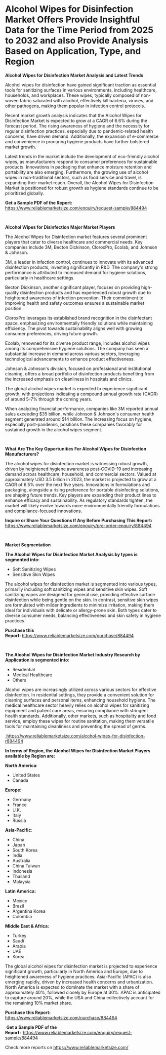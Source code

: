 <p><h1>Alcohol Wipes for Disinfection Market Offers Provide Insightful Data for the Time Period from 2025 to 2032 and also Provide Analysis Based on Application, Type, and Region</h1></p><p><strong>Alcohol Wipes for Disinfection Market Analysis and Latest Trends</strong></p>
<p><p>Alcohol wipes for disinfection have gained significant traction as essential tools for sanitizing surfaces in various environments, including healthcare, households, and workplaces. These wipes, typically composed of non-woven fabric saturated with alcohol, effectively kill bacteria, viruses, and other pathogens, making them popular in infection control protocols.</p><p>Recent market growth analysis indicates that the Alcohol Wipes for Disinfection Market is expected to grow at a CAGR of 6.6% during the forecast period. The rising awareness of hygiene and the necessity for regular disinfection practices, especially due to pandemic-related health concerns, have driven demand. Additionally, the expansion of e-commerce and convenience in procuring hygiene products have further bolstered market growth.</p><p>Latest trends in the market include the development of eco-friendly alcohol wipes, as manufacturers respond to consumer preferences for sustainable products. Innovations in packaging that enhance moisture retention and portability are also emerging. Furthermore, the growing use of alcohol wipes in non-traditional sectors, such as food service and travel, is expanding their market reach. Overall, the Alcohol Wipes for Disinfection Market is positioned for robust growth as hygiene standards continue to be prioritized globally.</p></p>
<p><strong>Get a Sample PDF of the Report:&nbsp;</strong> <a href="https://www.reliablemarketsize.com/enquiry/request-sample/884494?utm_campaign=2233&utm_medium=2&utm_source=Github&utm_content=ia&utm_term=07022025&utm_id=alcohol-wipes-for-disinfection">https://www.reliablemarketsize.com/enquiry/request-sample/884494</a></p>
<p>&nbsp;</p>
<p><strong>Alcohol Wipes for Disinfection Major Market Players</strong></p>
<p><p>The Alcohol Wipes for Disinfection market features several prominent players that cater to diverse healthcare and commercial needs. Key companies include 3M, Becton Dickinson, CloroxPro, Ecolab, and Johnson & Johnson. </p><p>3M, a leader in infection control, continues to innovate with its advanced disinfection products, investing significantly in R&D. The company's strong performance is attributed to increased demand for hygiene solutions, particularly in healthcare settings. </p><p>Becton Dickinson, another significant player, focuses on providing high-quality disinfection products and has experienced robust growth due to heightened awareness of infection prevention. Their commitment to improving health and safety outcomes ensures a sustainable market position.</p><p>CloroxPro leverages its established brand recognition in the disinfectant space, emphasizing environmentally friendly solutions while maintaining efficiency. The pivot towards sustainability aligns well with growing consumer preferences, driving future growth.</p><p>Ecolab, renowned for its diverse product range, includes alcohol wipes among its comprehensive hygiene solutions. The company has seen a substantial increase in demand across various sectors, leveraging technological advancements to enhance product effectiveness.</p><p>Johnson & Johnson's division, focused on professional and institutional cleaning, offers a broad portfolio of disinfection products benefiting from the increased emphasis on cleanliness in hospitals and clinics.</p><p>The global alcohol wipes market is expected to experience significant growth, with projections indicating a compound annual growth rate (CAGR) of around 5-7% through the coming years. </p><p>When analyzing financial performance, companies like 3M reported annual sales exceeding $35 billion, while Johnson & Johnson's consumer health segment generated around $14 billion. The increasing focus on hygiene, especially post-pandemic, positions these companies favorably for sustained growth in the alcohol wipes segment.</p></p>
<p>&nbsp;</p>
<p><strong>What Are The Key Opportunities For Alcohol Wipes for Disinfection Manufacturers?</strong></p>
<p><p>The alcohol wipes for disinfection market is witnessing robust growth, driven by heightened hygiene awareness post-COVID-19 and increasing demand across healthcare, household, and commercial sectors. Valued at approximately USD 3.5 billion in 2023, the market is projected to grow at a CAGR of 6.5% over the next five years. Innovations in formulations and packaging, alongside a rising preference for portable disinfecting solutions, are shaping future trends. Key players are expanding their product lines to enhance efficacy and sustainability. As regulatory standards tighten, the market will likely evolve towards more environmentally friendly formulations and compliance-focused innovations.</p></p>
<p><strong>Inquire or Share Your Questions If Any Before Purchasing This Report:</strong> <a href="https://www.reliablemarketsize.com/enquiry/pre-order-enquiry/884494?utm_campaign=2233&utm_medium=2&utm_source=Github&utm_content=ia&utm_term=07022025&utm_id=alcohol-wipes-for-disinfection">https://www.reliablemarketsize.com/enquiry/pre-order-enquiry/884494</a></p>
<p>&nbsp;</p>
<p><strong>Market Segmentation</strong></p>
<p><strong>The Alcohol Wipes for Disinfection Market Analysis by types is segmented into:</strong></p>
<p><ul><li>Soft Sanitizing Wipes</li><li>Sensitive Skin Wipes</li></ul></p>
<p><p>The alcohol wipes for disinfection market is segmented into various types, primarily including soft sanitizing wipes and sensitive skin wipes. Soft sanitizing wipes are designed for general use, providing effective surface disinfection while being gentle on the skin. In contrast, sensitive skin wipes are formulated with milder ingredients to minimize irritation, making them ideal for individuals with delicate or allergy-prone skin. Both types cater to diverse consumer needs, balancing effectiveness and skin safety in hygiene practices.</p></p>
<p><strong>Purchase this Report:&nbsp;</strong><a href="https://www.reliablemarketsize.com/purchase/884494?utm_campaign=2233&utm_medium=2&utm_source=Github&utm_content=ia&utm_term=07022025&utm_id=alcohol-wipes-for-disinfection">https://www.reliablemarketsize.com/purchase/884494</a></p>
<p>&nbsp;</p>
<p><strong>The Alcohol Wipes for Disinfection Market Industry Research by Application is segmented into:</strong></p>
<p><ul><li>Residential</li><li>Medical Healthcare</li><li>Others</li></ul></p>
<p><p>Alcohol wipes are increasingly utilized across various sectors for effective disinfection. In residential settings, they provide a convenient solution for cleaning surfaces and personal items, enhancing household hygiene. The medical healthcare sector heavily relies on alcohol wipes for sanitizing equipment and patient care areas, ensuring compliance with stringent health standards. Additionally, other markets, such as hospitality and food service, employ these wipes for routine sanitation, making them versatile tools for maintaining cleanliness and preventing the spread of germs.</p></p>
<p><a href="https://www.reliablemarketsize.com/alcohol-wipes-for-disinfection-r884494?utm_campaign=2233&utm_medium=2&utm_source=Github&utm_content=ia&utm_term=07022025&utm_id=alcohol-wipes-for-disinfection">&nbsp;https://www.reliablemarketsize.com/alcohol-wipes-for-disinfection-r884494</a></p>
<p><strong>In terms of Region, the Alcohol Wipes for Disinfection Market Players available by Region are:</strong></p>
<p>
    <p> <strong> North America: </strong>
        <ul>
            <li>United States</li>
            <li>Canada</li>
        </ul>
        </p> 
    <p> <strong> Europe: </strong>
        <ul>
            <li>Germany</li>
            <li>France</li>
            <li>U.K.</li>
            <li>Italy</li>
            <li>Russia</li>
        </ul>
        </p> 
    <p> <strong> Asia-Pacific: </strong>
        <ul>
            <li>China</li>
            <li>Japan</li>
            <li>South Korea</li>
            <li>India</li>
            <li>Australia</li>
            <li>China Taiwan</li>
            <li>Indonesia</li>
            <li>Thailand</li>
            <li>Malaysia</li>
        </ul>
        </p> 
    <p> <strong> Latin America: </strong>
        <ul>
            <li>Mexico</li>
            <li>Brazil</li>
            <li>Argentina Korea</li>
            <li>Colombia</li>
        </ul>
        </p> 
    <p> <strong> Middle East & Africa: </strong>
        <ul>
            <li>Turkey</li>
            <li>Saudi</li>
            <li>Arabia</li>
            <li>UAE</li>
            <li>Korea</li>
        </ul>
    </p>
    </p>
<p><p>The global alcohol wipes for disinfection market is projected to experience significant growth, particularly in North America and Europe, due to heightened awareness of hygiene practices. Asia-Pacific (APAC) is also emerging rapidly, driven by increased health concerns and urbanization. North America is expected to dominate the market with a share of approximately 40%, followed closely by Europe at 30%. APAC is anticipated to capture around 20%, while the USA and China collectively account for the remaining 10% market share.</p></p>
<p><strong>Purchase this Report: </strong><a href="https://www.reliablemarketsize.com/purchase/884494?utm_campaign=2233&utm_medium=2&utm_source=Github&utm_content=ia&utm_term=07022025&utm_id=alcohol-wipes-for-disinfection">https://www.reliablemarketsize.com/purchase/884494</a></p>
<p>&nbsp;<strong>Get a Sample PDF of the Report:&nbsp;&nbsp;</strong><a href="https://www.reliablemarketsize.com/enquiry/request-sample/884494?utm_campaign=2233&utm_medium=2&utm_source=Github&utm_content=ia&utm_term=07022025&utm_id=alcohol-wipes-for-disinfection">https://www.reliablemarketsize.com/enquiry/request-sample/884494</a></p>
<p><strong></strong></p>
<p>Check more reports on <a href="https://www.reliablemarketsize.com/?utm_campaign=2233&utm_medium=2&utm_source=Github&utm_content=ia&utm_term=07022025&utm_id=alcohol-wipes-for-disinfection">https://www.reliablemarketsize.com/</a></p>